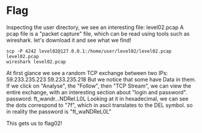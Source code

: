 # Flag

Inspecting the user directory, we see an interesting file: level02.pcap
A pcap file is a "packet capture" file, which can be read using tools such as wireshark. let's download it and see what we find!
```
scp -P 4242 level02@127.0.0.1:/home/user/level02/level02.pcap level02.pcap
wireshark level02.pcap
```

At first glance we see a random TCP exchange between two IPs: 59.233.235.223 59.233.235.218
But we notice that some have Data in them.
If we click on "Analyse", the "Follow", then "TCP Stream", we can view the entire exchange, with an interesting section about "login and password". 
password: ft\_wandr...NDRel.L0L
Looking at it in hexadecimal, we can see the dots correspond to "7f", which in ascii translates to the DEL symbol. so in reality the password is "ft\_waNDReL0L"

This gets us to flag02!
